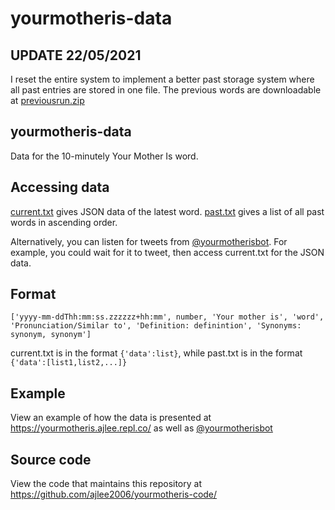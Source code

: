# yourmotheris-data
## UPDATE 22/05/2021
I reset the entire system to implement a better past storage system where all past entries are stored in one file. The previous words are downloadable at [previousrun.zip](https://raw.githubusercontent.com/ajlee2006/yourmotheris-data/main/previousrun.zip) 

## yourmotheris-data
Data for the 10-minutely Your Mother Is word.

## Accessing data
[current.txt](https://raw.githubusercontent.com/ajlee2006/yourmotheris-data/main/current.txt) gives JSON data of the latest word. [past.txt](https://raw.githubusercontent.com/ajlee2006/yourmotheris-data/main/past.txt) gives a list of all past words in ascending order.
 
Alternatively, you can listen for tweets from [@yourmotherisbot](https://twitter.com/yourmotherisbot). For example, you could wait for it to tweet, then access current.txt for the JSON data.

## Format
```
['yyyy-mm-ddThh:mm:ss.zzzzzz+hh:mm', number, 'Your mother is', 'word', 'Pronunciation/Similar to', 'Definition: definintion', 'Synonyms: synonym, synonym']
```

current.txt is in the format `{'data':list}`, while past.txt is in the format `{'data':[list1,list2,...]}`

## Example
View an example of how the data is presented at https://yourmotheris.ajlee.repl.co/ as well as [@yourmotherisbot](https://twitter.com/yourmotherisbot)

## Source code
View the code that maintains this repository at https://github.com/ajlee2006/yourmotheris-code/
